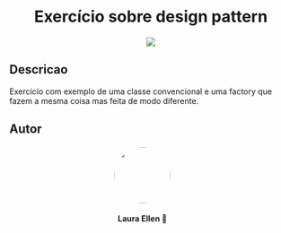 <h1 align="center">
  <br>
  Exercício sobre design pattern
  <br>
</h1>


<h4 align="center"><img src="https://img.icons8.com/external-avoca-kerismaker/64/null/external-Programing-web-development-avoca-kerismaker.png"/>
</h4>


## Descricao

Exercicío com exemplo de uma classe convencional e
uma factory que fazem a mesma coisa mas feita de modo diferente.


## Autor

<h4 align="center">
    <img style="border-radius: 50%; margin-right: 30px" src="https://avatars.githubusercontent.com/u/55304639?s=400&u=bda4bf4fc71e6353840e1f2e46683c7c0328c030&v=4" width="100px;" alt=""/>
    
</h4>
<h4 align="center">
    <b style="margin-right: 30px">Laura Ellen 🚀</b>

</h4>
